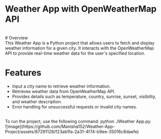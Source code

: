 # **Weather App with OpenWeatherMap API**
<br>   
# Overview
<br>
This Weather App is a Python project that allows users to fetch and display weather information for a given city. It interacts with the OpenWeatherMap API to provide real-time weather data for the user's specified location.

# Features
- Input a city name to retrieve weather information.
- Retrieves weather data from OpenWeatherMap API.
- Provides details such as temperature, country, sunrise, sunset, visibility, and weather description.
- Error handling for unsuccessful requests or invalid city names.
<br>
To run the project, use the following command: python ./Weather App.py.
<br>
![image](https://github.com/Manisha152/Weather-App-Project/assets/87291128/f23ab1fa-2a31-4f74-b9ee-35016c8daefe)


